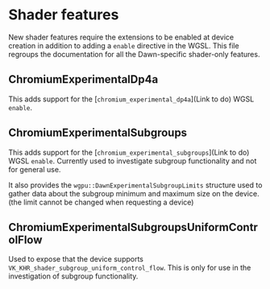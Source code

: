 # Shader features

New shader features require the extensions to be enabled at device creation in addition to adding a `enable` directive in the WGSL.
This file regroups the documentation for all the Dawn-specific shader-only features.

## ChromiumExperimentalDp4a

This adds support for the [`chromium_experimental_dp4a`](Link to do) WGSL `enable`.

## ChromiumExperimentalSubgroups

This adds support for the [`chromium_experimental_subgroups`](Link to do) WGSL `enable`.
Currently used to investigate subgroup functionality and not for general use.

It also provides the `wgpu::DawnExperimentalSubgroupLimits` structure used to gather data about the subgroup minimum and maximum size on the device.
(the limit cannot be changed when requesting a device)

## ChromiumExperimentalSubgroupsUniformControlFlow

Used to expose that the device supports `VK_KHR_shader_subgroup_uniform_control_flow`.
This is only for use in the investigation of subgroup functionality.

